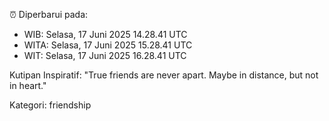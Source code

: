 ⏰ Diperbarui pada:
- WIB: Selasa, 17 Juni 2025 14.28.41 UTC
- WITA: Selasa, 17 Juni 2025 15.28.41 UTC
- WIT: Selasa, 17 Juni 2025 16.28.41 UTC

Kutipan Inspiratif:
"True friends are never apart. Maybe in distance, but not in heart."


Kategori: friendship


